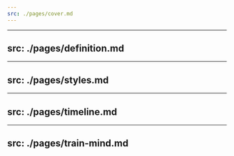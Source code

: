 ```yaml
---
src: ./pages/cover.md
---
```


---
src: ./pages/definition.md
---

---
src: ./pages/styles.md
---

---
src: ./pages/timeline.md
---

---
src: ./pages/train-mind.md
---
